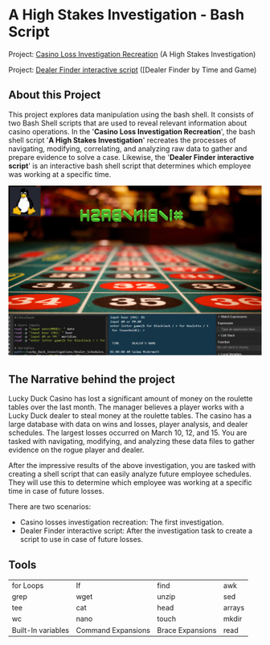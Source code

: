 # A High Stakes Investigation - Bash Script

Project: [Casino Loss Investigation Recreation](/Casino%20Loss%20Investigation%20Recreation.md) (A High Stakes Investigation)

Project: [Dealer Finder interactive script](/Dealer%20Finder%20interactive%20script.md) ([Dealer Finder by Time and Game)


## About this Project

This project explores data manipulation using the bash shell. It consists of two Bash Shell scripts that are used to reveal relevant information about casino operations. In the '**Casino Loss Investigation Recreation**', the bash shell script '**A High Stakes Investigation**' recreates the processes of navigating, modifying, correlating, and analyzing raw data to gather and prepare evidence to solve a case. Likewise, the '**Dealer Finder interactive script**' is an interactive bash shell script that determines which employee was working at a specific time.

![1](Images/Portada.png)

## The Narrative behind the project

Lucky Duck Casino has lost a significant amount of money on the roulette tables over the last month. The manager believes a player works with a Lucky Duck dealer to steal money at the roulette tables. The casino has a large database with data on wins and losses, player analysis, and dealer schedules. The largest losses occurred on March 10, 12, and 15. You are tasked with navigating, modifying, and analyzing these data files to gather evidence on the rogue player and dealer.

After the impressive results of the above investigation, you are tasked with creating a shell script that can easily analyze future employee schedules. They will use this to determine which employee was working at a specific time in case of future losses.

There are two scenarios:
- Casino losses investigation recreation: The first investigation.
- Dealer Finder interactive script: After the investigation task to create a script to use in case of future losses.

## Tools

|||||
|---|---|---|---|
| for Loops | If | find | awk |
| grep | wget | unzip | sed |
| tee | cat | head | arrays |
| wc | nano | touch | mkdir |
| Built-In variables | Command Expansions | Brace Expansions | read |









